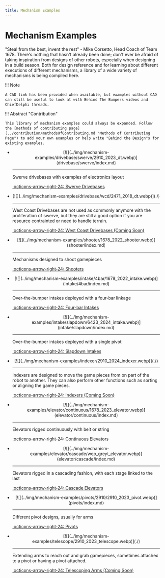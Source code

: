 ```yaml
---
title: Mechanism Examples
---
```


# Mechanism Examples

"Steal from the best, invent the rest" - Mike Corsetto, Head Coach of Team 1678. There's nothing that hasn't already been done; don't ever be afraid of taking inspiration from designs of other robots, especially when designing in a build season. Both for design reference and for learning about different executions of different mechanisms, a library of a wide variety of mechanisms is being compiled here.

!!! Note

    A CAD link has been provided when available, but examples without CAD can still be useful to look at with Behind The Bumpers videos and ChiefDelphi threads.

!!! Abstract "Contribution"

    This library of mechanism examples could always be expanded. Follow the [methods of contributing page](../contribution/methodsOfContributing.md "Methods of Contributing Page") to add your own examples or help write "Behind the Design"s for existing examples.

<div class="grid cards" markdown>

-   <center>[![](../img/mechanism-examples/drivebase/swerve/2910_2023_dt.webp)](drivebase/swerve/index.md)</center>

    ---

    Swerve drivebases with examples of electronics layout
    
    [:octicons-arrow-right-24: Swerve Drivebases](drivebase/swerve/index.md)

-   <center>[![](../img/mechanism-examples/drivebase/wcd/2471_2018_dt.webp)](./)</center>

    ---

    West Coast Drivebases are not used as commonly anymore with the proliferation of swerve, but they are still a good option if you are resource contrainted or need to handle terrain.
    
    [:octicons-arrow-right-24: West Coast Drivebases (Coming Soon)](./)

-   <center>[![](../img/mechanism-examples/shooter/1678_2022_shooter.webp)](shooter/index.md)</center>

    ---

    Mechanisms designed to shoot gamepieces
    
    [:octicons-arrow-right-24: Shooters](shooter/index.md)

-   <center>[![](../img/mechanism-examples/intake/4bar/1678_2022_intake.webp)](intake/4bar/index.md)</center>

    ---

    Over-the-bumper intakes deployed with a four-bar linkage
    
    [:octicons-arrow-right-24: Four-bar Intakes](intake/4bar/index.md)

-   <center>[![](../img/mechanism-examples/intake/slapdown/6423_2024_intake.webp)](intake/slapdown/index.md)</center>

    ---

    Over-the-bumper intakes deployed with a single pivot
    
    [:octicons-arrow-right-24: Slapdown Intakes](intake/slapdown/index.md)

-   <center>[![](../img/mechanism-examples/indexer/2910_2024_indexer.webp)](./)</center>

    ---

    Indexers are designed to move the game pieces from on part of the robot to another. They can also perform other functions such as sorting or aligning the game pieces.
    
    [:octicons-arrow-right-24: Indexers (Coming Soon)](./)


-   <center>[![](../img/mechanism-examples/elevator/continuous/1678_2023_elevator.webp)](elevator/continuous/index.md)</center>

    ---

    Elevators rigged continuously with belt or string
    
    [:octicons-arrow-right-24: Continuous Elevators](elevator/continuous/index.md)


-   <center>[![](../img/mechanism-examples/elevator/cascade/wcp_greyt_elevator.webp)](elevator/cascade/index.md)</center>

    ---

    Elevators rigged in a cascading fashion, with each stage linked to the last
    
    [:octicons-arrow-right-24: Cascade Elevators](elevator/cascade/index.md)
    
-   <center>[![](../img/mechanism-examples/pivots/2910/2910_2023_pivot.webp)](pivots/index.md)</center>

    ---

    Different pivot designs, usually for arms
    
    [:octicons-arrow-right-24: Pivots](pivots/index.md)

-   <center>[![](../img/mechanism-examples/telescope/2910_2023_telescope.webp)](./)</center>

    ---

    Extending arms to reach out and grab gamepieces, sometimes attached to a pivot or having a pivot attached.
    
    [:octicons-arrow-right-24: Telescoping Arms (Coming Soon)](./)

</div>

<br>
